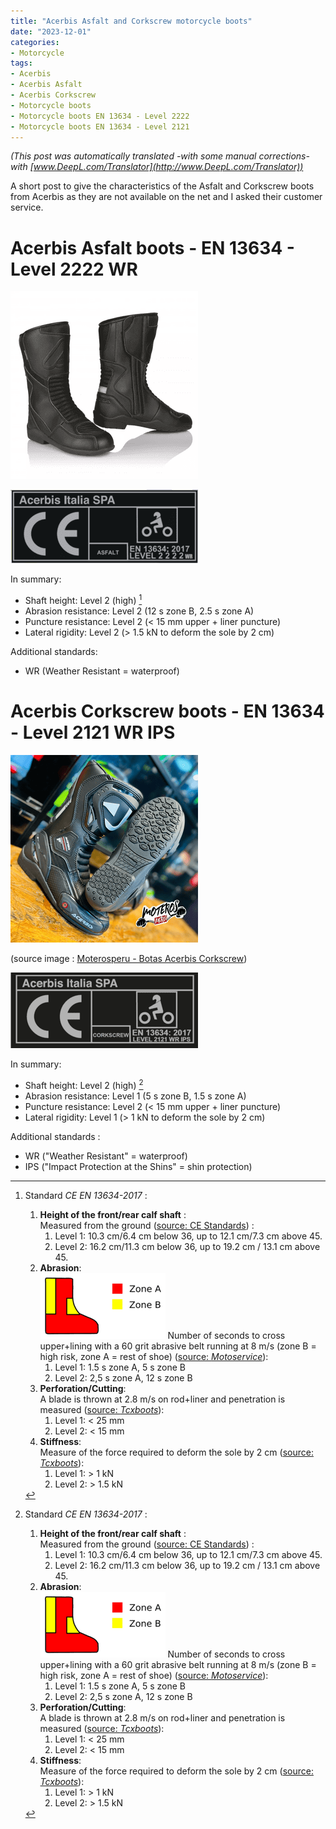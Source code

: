 ```yaml
---
title: "Acerbis Asfalt and Corkscrew motorcycle boots"
date: "2023-12-01"
categories:
- Motorcycle
tags: 
- Acerbis
- Acerbis Asfalt
- Acerbis Corkscrew
- Motorcycle boots
- Motorcycle boots EN 13634 - Level 2222
- Motorcycle boots EN 13634 - Level 2121
---
```


_(This post was automatically translated -with some manual corrections- with [www.DeepL.com/Translator](http://www.DeepL.com/Translator))_

A short post to give the characteristics of the Asfalt and Corkscrew boots from Acerbis as they are not available on the net and I asked their customer service.

<!--more-->

# Acerbis Asfalt boots - EN 13634 - Level 2222 WR

![](<bottes acerbis asfalt.png> "acerbis asfalt boots")

![](<bottes acerbis asfalt picto CE.png> "acerbis asfalt boots CE pictogram")

In summary:

- Shaft height: Level 2 (high) [^1]
- Abrasion resistance: Level 2 (12 s zone B, 2.5 s zone A)
- Puncture resistance: Level 2 (< 15 mm upper + liner puncture)
- Lateral rigidity: Level 2 (> 1.5 kN to deform the sole by 2 cm)

Additional standards:

- WR (Weather Resistant = waterproof)

# Acerbis Corkscrew boots - EN 13634 - Level 2121 WR IPS

![](<bottes acerbis corkscrew - source Moterosperu.png> "acerbis corkscrew boots - source Moterosperu")

(source image : [Moterosperu - Botas Acerbis Corkscrew](https://moterosperu.com/producto/botas-acerbis-corkscrew/))

![](<bottes acerbis corkscrew picto CE.png> "Pictogram CE of acerbis corkscrew boots")

In summary:

- Shaft height: Level 2 (high) [^1]
- Abrasion resistance: Level 1 (5 s zone B, 1.5 s zone A)
- Puncture resistance: Level 2 (< 15 mm upper + liner puncture)
- Lateral rigidity: Level 1 (> 1 kN to deform the sole by 2 cm)

Additional standards : 

- WR ("Weather Resistant" = waterproof)
- IPS ("Impact Protection at the Shins" = shin protection)

[^1]: Standard _CE EN 13634-2017_ :

    1. **Height of the front/rear calf shaft** :  
    Measured from the ground ([source: CE Standards](https://standards.iteh.ai/catalog/standards/cen/f5bbe4a8-39ee-4652-96a3-cc060d0b8236/en-13634-2017)) :
        1. Level 1: 10.3 cm/6.4 cm below 36, up to 12.1 cm/7.3 cm above 45.
        2. Level 2: 16.2 cm/11.3 cm below 36, up to 19.2 cm / 13.1 cm above 45.
    2. **Abrasion**:  
       ![](<picto norme CE EN 13634-2017.png#floatright> "picto zones de la norme CE EN 13634-2017")     Number of seconds to cross upper+lining with a 60 grit abrasive belt running at 8 m/s (zone B = high risk, zone A = rest of shoe) ([source: _Motoservice_](https://www.motoservices.com/dossiers-accessoire-moto-equipement-moto/equipement-moto-scooter-les-normes-en-vigueur-fev-2019.htm)):
        1. Level 1: 1.5 s zone A, 5 s zone B
        2. Level 2: 2,5 s zone A, 12 s zone B
    3. **Perforation/Cutting**:  
       A blade is thrown at 2.8 m/s on rod+liner and penetration is measured ([source: _Tcxboots_](https://fr.tcxboots.com/pages/certifications)):
        1. Level 1: < 25 mm
        2. Level 2: < 15 mm
    4. **Stiffness**:  
       Measure of the force required to deform the sole by 2 cm ([source: _Tcxboots_](https://fr.tcxboots.com/pages/certifications)):
        1. Level 1: > 1 kN
        2. Level 2: > 1.5 kN
